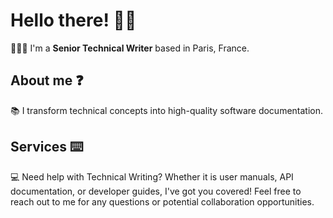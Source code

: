 # Hello there! 👋🏿
👨🏿‍💻 I'm a **Senior Technical Writer** based in Paris, France.

## About me ❓
📚 I transform technical concepts into high-quality software documentation.

## Services ⌨️
💻 Need help with Technical Writing? Whether it is user manuals, API documentation, or developer guides, I've got you covered! Feel free to reach out to me for any questions or potential collaboration opportunities.
